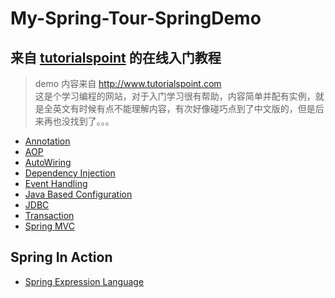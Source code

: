 # My-Spring-Tour-SpringDemo

## 来自 [tutorialspoint](http://www.tutorialspoint.com) 的在线入门教程
> demo 内容来自 http://www.tutorialspoint.com <br />
这是个学习编程的网站，对于入门学习很有帮助，内容简单并配有实例，就是全英文有时候有点不能理解内容，有次好像碰巧点到了中文版的，但是后来再也没找到了。。。

  * [Annotation](./spring_demo/README-annotation.MD)
  * [AOP](./spring_demo/README-AOP.MD)
  * [AutoWiring](./spring_demo/README-AutoWiring.MD)
  * [Dependency Injection](./spring_demo/README-annotation.MD)
  * [Event Handling](./spring_demo/README-eventHandling.MD)
  * [Java Based Configuration](./spring_demo/README-JavaBasedConf.MD)
  * [JDBC](./spring_demo/README-jdbc.MD)
  * [Transaction](./spring_demo/README-transaction.MD)
  * [Spring MVC](./spring/README-springMVC.MD)

## Spring In Action
  * [Spring Expression Language](./springinaction/README-SpEL.MD)

